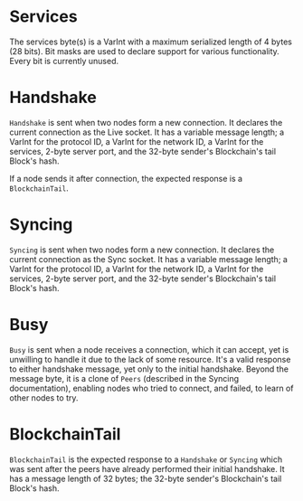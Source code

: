 # Services

The services byte(s) is a VarInt with a maximum serialized length of 4 bytes (28 bits). Bit masks are used to declare support for various functionality. Every bit is currently unused.

# Handshake

`Handshake` is sent when two nodes form a new connection. It declares the current connection as the Live socket. It has a variable message length; a VarInt for the protocol ID, a VarInt for the network ID, a VarInt for the services, 2-byte server port, and the 32-byte sender's Blockchain's tail Block's hash.

If a node sends it after connection, the expected response is a `BlockchainTail`.

# Syncing

`Syncing` is sent when two nodes form a new connection. It declares the current connection as the Sync socket. It has a variable message length; a VarInt for the protocol ID, a VarInt for the network ID, a VarInt for the services, 2-byte server port, and the 32-byte sender's Blockchain's tail Block's hash.

# Busy

`Busy` is sent when a node receives a connection, which it can accept, yet is unwilling to handle it due to the lack of some resource. It's a valid response to either handshake message, yet only to the initial handshake. Beyond the message byte, it is a clone of `Peers` (described in the Syncing documentation), enabling nodes who tried to connect, and failed, to learn of other nodes to try.

# BlockchainTail

`BlockchainTail` is the expected response to a `Handshake` or `Syncing` which was sent after the peers have already performed their initial handshake. It has a message length of 32 bytes; the 32-byte sender's Blockchain's tail Block's hash.
